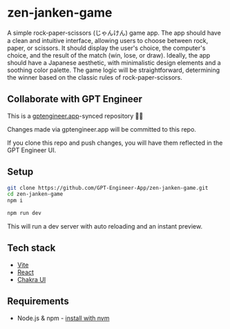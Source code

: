 # zen-janken-game

A simple rock-paper-scissors (じゃんけん) game app. The app should have a clean and intuitive interface, allowing users to choose between rock, paper, or scissors. It should display the user's choice, the computer's choice, and the result of the match (win, lose, or draw). Ideally, the app should have a Japanese aesthetic, with minimalistic design elements and a soothing color palette. The game logic will be straightforward, determining the winner based on the classic rules of rock-paper-scissors.

## Collaborate with GPT Engineer

This is a [gptengineer.app](https://gptengineer.app)-synced repository 🌟🤖

Changes made via gptengineer.app will be committed to this repo.

If you clone this repo and push changes, you will have them reflected in the GPT Engineer UI.

## Setup

```sh
git clone https://github.com/GPT-Engineer-App/zen-janken-game.git
cd zen-janken-game
npm i
```

```sh
npm run dev
```

This will run a dev server with auto reloading and an instant preview.

## Tech stack

- [Vite](https://vitejs.dev/)
- [React](https://react.dev/)
- [Chakra UI](https://chakra-ui.com/)

## Requirements

- Node.js & npm - [install with nvm](https://github.com/nvm-sh/nvm#installing-and-updating)
